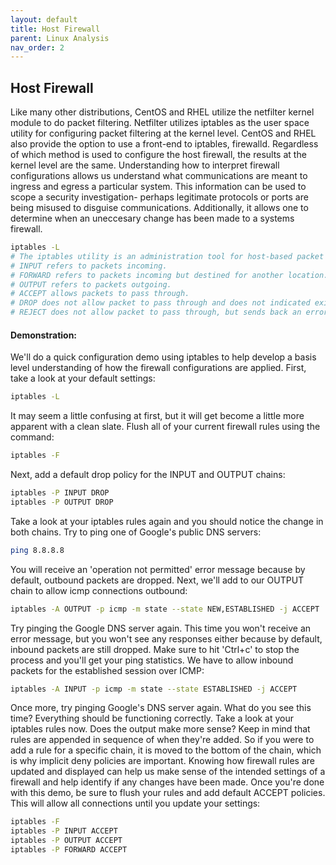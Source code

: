 ```yaml
---
layout: default
title: Host Firewall
parent: Linux Analysis
nav_order: 2
---
```


## Host Firewall
Like many other distributions, CentOS and RHEL utilize the netfilter kernel module to do packet filtering.
Netfilter utilizes iptables as the user space utility for configuring packet filtering at the kernel level.
CentOS and RHEL also provide the option to use a front-end to iptables, firewalld.
Regardless of which method is used to configure the host firewall, the results at the kernel level are the same.
Understanding how to interpret firewall configurations allows us understand what communications are meant to ingress and egress a particular system.
This information can be used to scope a security investigation- perhaps legitimate protocols or ports are being misused to disguise communications.
Additionally, it allows one to determine when an uneccesary change has been made to a systems firewall.
```bash
iptables -L
# The iptables utility is an administration tool for host-based packet filtering. 
# INPUT refers to packets incoming.
# FORWARD refers to packets incoming but destined for another location.
# OUTPUT refers to packets outgoing.
# ACCEPT allows packets to pass through.
# DROP does not allow packet to pass through and does not indicated existence.
# REJECT does not allow packet to pass through, but sends back an error message.
```
  
#### Demonstration:
We'll do a quick configuration demo using iptables to help develop a basis level understanding of how the firewall configurations are applied. First, take a look at your default settings:
```bash
iptables -L
```
It may seem a little confusing at first, but it will get become a little more apparent with a clean slate. Flush all of your current firewall rules using the command:
```bash
iptables -F
```
Next, add a default drop policy for the INPUT and OUTPUT chains:
```bash
iptables -P INPUT DROP
iptables -P OUTPUT DROP
```
Take a look at your iptables rules again and you should notice the change in both chains.
Try to ping one of Google's public DNS servers:
```bash
ping 8.8.8.8
```
You will receive an 'operation not permitted' error message because by default, outbound packets are dropped.
Next, we'll add to our OUTPUT chain to allow icmp connections outbound:
```bash
iptables -A OUTPUT -p icmp -m state --state NEW,ESTABLISHED -j ACCEPT
```
Try pinging the Google DNS server again. This time you won't receive an error message, but you won't see any responses either because by default, inbound packets are still dropped. Make sure to hit 'Ctrl+c' to stop the process and you'll get your ping statistics. 
We have to allow inbound packets for the established session over ICMP:
```bash
iptables -A INPUT -p icmp -m state --state ESTABLISHED -j ACCEPT
```
Once more, try pinging Google's DNS server again. What do you see this time? Everything should be functioning correctly.
Take a look at your iptables rules now. Does the output make more sense?
Keep in mind that rules are appended in sequence of when they're added. So if you were to add a rule for a specific chain, it is moved to the bottom of the chain, which is why implicit deny policies are important.
Knowing how firewall rules are updated and displayed can help us make sense of the intended settings of a firewall and help identify if any changes have been made. Once you're done with this demo, be sure to flush your rules and add default ACCEPT policies.
This will allow all connections until you update your settings:
```bash
iptables -F
iptables -P INPUT ACCEPT
iptables -P OUTPUT ACCEPT
iptables -P FORWARD ACCEPT
```
